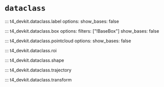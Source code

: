 # `dataclass`

<!-- prettier-ignore-start -->

::: t4_devkit.dataclass.label
    options:
        show_bases: false

::: t4_devkit.dataclass.box
    options:
        filters: ["!BaseBox"]
        show_bases: false

::: t4_devkit.dataclass.pointcloud
    options:
        show_bases: false

::: t4_devkit.dataclass.roi

::: t4_devkit.dataclass.shape

::: t4_devkit.dataclass.trajectory

::: t4_devkit.dataclass.transform

<!-- prettier-ignore-end -->
